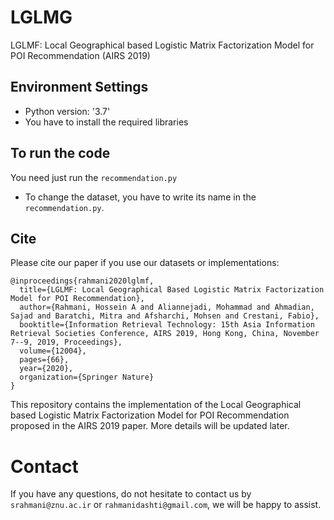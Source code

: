 # LGLMG
LGLMF: Local Geographical based Logistic Matrix Factorization Model for POI Recommendation (AIRS 2019)

## Environment Settings
- Python version:  '3.7'
- You have to install the required libraries

## To run the code
You need just run the `recommendation.py`

- To change the dataset, you have to write its name in the `recommendation.py`.

## Cite
Please cite our paper if you use our datasets or implementations:

```
@inproceedings{rahmani2020lglmf,
  title={LGLMF: Local Geographical Based Logistic Matrix Factorization Model for POI Recommendation},
  author={Rahmani, Hossein A and Aliannejadi, Mohammad and Ahmadian, Sajad and Baratchi, Mitra and Afsharchi, Mohsen and Crestani, Fabio},
  booktitle={Information Retrieval Technology: 15th Asia Information Retrieval Societies Conference, AIRS 2019, Hong Kong, China, November 7--9, 2019, Proceedings},
  volume={12004},
  pages={66},
  year={2020},
  organization={Springer Nature}
}
```

This repository contains the implementation of the Local Geographical based Logistic Matrix Factorization Model for POI Recommendation proposed in the AIRS 2019 paper. More details will be updated later.

# Contact
If you have any questions, do not hesitate to contact us by `srahmani@znu.ac.ir` or `rahmanidashti@gmail.com`, we will be happy to assist.
